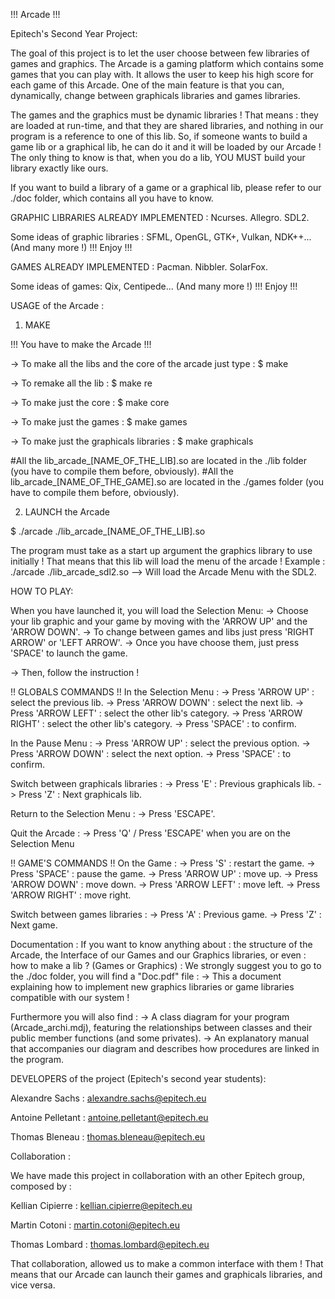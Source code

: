 !!! Arcade !!!

Epitech's Second Year Project:

The goal of this project is to let the user choose between few libraries of games and graphics.
The Arcade is a gaming platform which contains some games that you can play with. It allows the user to keep his high score for each game of this Arcade.
One of the main feature is that you can, dynamically, change between graphicals libraries and games libraries.

The games and the graphics must be dynamic libraries ! That means : they are loaded at run-time, and that they are shared libraries, and nothing in our program is a reference to one of this lib.
So, if someone wants to build a game lib or a graphical lib, he can do it and it will be loaded by our Arcade ! The only thing to know is that, when you do a lib, YOU MUST build your library exactly like ours.

If you want to build a library of a game or a graphical lib, please refer to our ./doc folder, which contains all you have to know.



GRAPHIC LIBRARIES ALREADY IMPLEMENTED :
Ncurses.
Allegro.
SDL2.

Some ideas of graphic libraries :
SFML, OpenGL, GTK+, Vulkan, NDK++... (And many more !)
!!! Enjoy !!!



GAMES ALREADY IMPLEMENTED :
Pacman.
Nibbler.
SolarFox.

Some ideas of  games:
Qix, Centipede... (And many more !)
!!! Enjoy !!!



USAGE of the Arcade :

1) MAKE

!!! You have to make the Arcade !!!

-> To make all the libs and the core of the arcade just type :
$ make

-> To remake all the lib :
$ make re

-> To make just the core :
$ make core

-> To make just the games :
$ make games

-> To make just the graphicals libraries :
$ make graphicals

#All the lib_arcade_[NAME_OF_THE_LIB].so are located in the ./lib folder (you have to compile them before, obviously).
#All the lib_arcade_[NAME_OF_THE_GAME].so are located in the ./games folder (you have to compile them before, obviously).

2) LAUNCH the Arcade

$ ./arcade ./lib_arcade_[NAME_OF_THE_LIB].so

The program must take as a start up argument the graphics library to use initially !
That means that this lib will load the menu of the arcade !
Example : ./arcade ./lib_arcade_sdl2.so    -->    Will load the Arcade Menu with the SDL2.



HOW TO PLAY:

When you have launched it, you will load the Selection Menu:
-> Choose your lib graphic and your game by moving with the 'ARROW UP' and the 'ARROW DOWN'.
-> To change between games and libs just press 'RIGHT ARROW' or 'LEFT ARROW'.
-> Once you have choose them, just press 'SPACE' to launch the game.

-> Then, follow the instruction !


!! GLOBALS COMMANDS !!
In the Selection Menu :
-> Press 'ARROW UP' : select the previous lib.
-> Press 'ARROW DOWN' : select the next lib.
-> Press 'ARROW LEFT' : select the other lib's category.
-> Press 'ARROW RIGHT' : select the other lib's category.
-> Press 'SPACE' : to confirm.

In the Pause Menu :
-> Press 'ARROW UP' : select the previous option.
-> Press 'ARROW DOWN' : select the next option.
-> Press 'SPACE' : to confirm.

Switch between graphicals libraries :
-> Press 'E' : Previous graphicals lib.
-> Press 'Z' : Next graphicals lib.

Return to the Selection Menu :
-> Press 'ESCAPE'.

Quit the Arcade :
-> Press 'Q' / Press 'ESCAPE' when you are on the Selection Menu


!! GAME'S COMMANDS !!
On the Game :
-> Press 'S' : restart the game.
-> Press 'SPACE' : pause the game.
-> Press 'ARROW UP' : move up.
-> Press 'ARROW DOWN' : move down.
-> Press 'ARROW LEFT' : move left.
-> Press 'ARROW RIGHT' : move right.

Switch between games libraries :
-> Press 'A' : Previous game.
-> Press 'Z' : Next game.



Documentation :
If you want to know anything about : the structure of the Arcade, the Interface of our Games and our Graphics libraries, or even : how to make a lib ? (Games or Graphics) :
We strongly suggest you to go to the ./doc folder, you will find a "Doc.pdf" file :
-> This a document explaining how to implement new graphics libraries or game libraries compatible with our system !

Furthermore you will also find :
-> A class diagram for your program (Arcade_archi.mdj), featuring the relationships between classes and their public member functions (and some privates).
-> An explanatory manual that accompanies our diagram and describes how procedures are linked in the program.



DEVELOPERS of the project (Epitech's second year students):

Alexandre Sachs : alexandre.sachs@epitech.eu

Antoine Pelletant : antoine.pelletant@epitech.eu

Thomas Bleneau : thomas.bleneau@epitech.eu


Collaboration :

We have made this project in collaboration with an other Epitech group, composed by :

Kellian Cipierre : kellian.cipierre@epitech.eu

Martin Cotoni : martin.cotoni@epitech.eu

Thomas Lombard : thomas.lombard@epitech.eu

That collaboration, allowed us to make a common interface with them ! That means that our Arcade can launch their games and graphicals libraries, and vice versa.
